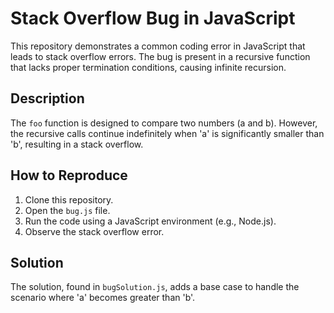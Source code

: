 # Stack Overflow Bug in JavaScript

This repository demonstrates a common coding error in JavaScript that leads to stack overflow errors. The bug is present in a recursive function that lacks proper termination conditions, causing infinite recursion.

## Description

The `foo` function is designed to compare two numbers (a and b).  However, the recursive calls continue indefinitely when 'a' is significantly smaller than 'b', resulting in a stack overflow.

## How to Reproduce

1. Clone this repository.
2. Open the `bug.js` file.
3. Run the code using a JavaScript environment (e.g., Node.js).
4. Observe the stack overflow error.

## Solution

The solution, found in `bugSolution.js`, adds a base case to handle the scenario where 'a' becomes greater than 'b'.